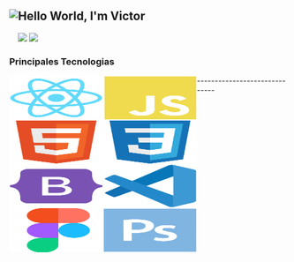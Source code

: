 ## Hello World, I'm Victor  <a href="url"><img src="https://github.com/TheDudeThatCode/TheDudeThatCode/raw/master/Assets/Earth.gif" align="left" height="80"  ></a>

[![](https://camo.githubusercontent.com/c00f87aeebbec37f3ee0857cc4c20b21fefde8a96caf4744383ebfe44a47fe3f/68747470733a2f2f696d672e736869656c64732e696f2f62616467652f2d4c696e6b6564496e2d2532333030373742353f7374796c653d666f722d7468652d6261k646765266c6f676f3d6c696e6b6564696e266c6f676f436f6c6f723d7768697465)](https://www.linkedin.com/in/victor-aviles-2928321b9/)  [![](https://camo.githubusercontent.com/927d6b3961fa048ff7303daf291cb5869dfa25018997cf8c1373c2f6a85b1458/68747470733a2f2f696d672e736869656c64732e696f2f62616467652f2d476d61696c2d2532333333333f7374796c653d666f722d7468652d6261646765266c6f676f3d676d61696c266c6f676f436f6c6f723d7768697465)](mailto:shareedq123@gmail.com)
### Principales Tecnologias 


  <img src="https://raw.githubusercontent.com/devicons/devicon/master/icons/react/react-original.svg" align="left" height="80" width="170" >
   
   <img src="https://raw.githubusercontent.com/devicons/devicon/master/icons/javascript/javascript-plain.svg" align="left" height="80" width="170" >
<img src="https://raw.githubusercontent.com/devicons/devicon/master/icons/html5/html5-original.svg" align="left" height="80" width="170" >
<img src="https://raw.githubusercontent.com/devicons/devicon/master/icons/css3/css3-original.svg" align="left" height="80" width="170" >
 <img src="https://raw.githubusercontent.com/devicons/devicon/master/icons/bootstrap/bootstrap-plain.svg" align="left" height="80" width="170" >
------------------------------

<img src="https://github.com/devicons/devicon/raw/master/icons/vscode/vscode-original.svg" align="left" height="80" width="170" >
<img src="https://github.com/devicons/devicon/raw/master/icons/figma/figma-original.svg" align="left" height="80" width="170" >
<img src="https://github.com/devicons/devicon/raw/master/icons/photoshop/photoshop-plain.svg" align="left" height="80" width="170" >
